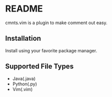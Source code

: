 # README
cmnts.vim is a plugin to make comment out easy.  

## Installation
Install using your favorite package manager.

## Supported File Types
- Java(.java)
- Python(.py)
- Vim(.vim)

